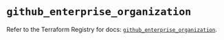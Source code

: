 # `github_enterprise_organization`

Refer to the Terraform Registry for docs: [`github_enterprise_organization`](https://registry.terraform.io/providers/integrations/github/6.7.3/docs/resources/enterprise_organization).
